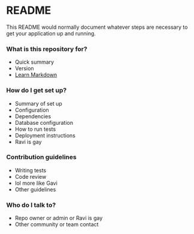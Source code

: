 # README #

This README would normally document whatever steps are necessary to get your application up and running.

### What is this repository for? ###

* Quick summary
* Version
* [Learn Markdown](https://bitbucket.org/tutorials/markdowndemo/RaviIsGay)

### How do I get set up? ###

* Summary of set up
* Configuration
* Dependencies
* Database configuration
* How to run tests
* Deployment instructions
* Ravi is gay

### Contribution guidelines ###

* Writing tests
* Code review
* lol more like Gavi
* Other guidelines

### Who do I talk to? ###

* Repo owner or admin or Ravi is gay
* Other community or team contact